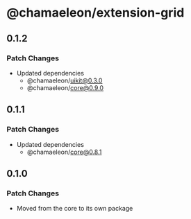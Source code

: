 # @chamaeleon/extension-grid

## 0.1.2

### Patch Changes

- Updated dependencies
  - @chamaeleon/uikit@0.3.0
  - @chamaeleon/core@0.9.0

## 0.1.1

### Patch Changes

- Updated dependencies
  - @chamaeleon/core@0.8.1

## 0.1.0

### Patch Changes

- Moved from the core to its own package
